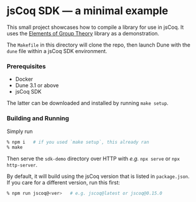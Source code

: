# jsCoq SDK — a minimal example

This small project showcases how to compile a library for use in jsCoq.
It uses the [Elements of Group Theory](https://github.com/coq-contribs/group-theory)
library as a demonstration.

The `Makefile` in this directory will clone the repo, then launch Dune
with the `dune` file within a jsCoq SDK environment.

### Prerequisites

 * Docker
 * Dune 3.1 or above
 * jsCoq SDK

The latter can be downloaded and installed by running `make setup`.

### Building and Running

Simply run
```bash
% npm i   # if you used `make setup`, this already ran
% make
```

Then serve the `sdk-demo` directory over HTTP with *e.g.* `npx serve` or `npx http-server`.

By default, it will build using the jsCoq version that is listed in `package.json`.
If you care for a different version, run this first:
```bash
% npm run jscoq@<ver>   # e.g. jscoq@latest or jscoq@0.15.0
```